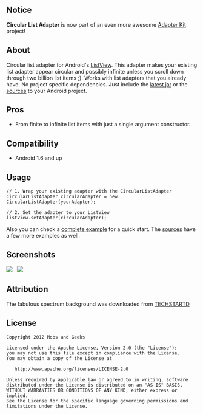 Notice
---------
**Circular List Adapter** is now part of an even more awesome [Adapter Kit] project!

About
-----

Circular list adapter for Android's [ListView][list-view-link]. This adapter makes your existing list adapter appear circular and possibly infinite unless you scroll down through two billion list items ;). Works with list adapters that you already have. No project specific dependencies. Just include the [latest jar][jar-download] or the [sources][sources-download-link] to your Android project.

Pros
----

  - From finite to infinite list items with just a single argument constructor.

Compatibility
-------------

  - Android 1.6 and up

Usage
-----

    // 1. Wrap your existing adapter with the CircularListAdapter
    CircularListAdapter circularAdapter = new CircularListAdapter(yourAdapter);
    
    // 2. Set the adapter to your ListView
    listView.setAdapter(circularAdapter);

Also you can check a [complete example][simple-example-link] for a quick start. The [sources][sources-download-link] have a few more examples as well.

Screenshots
-------------------
<img src="https://dl.dropbox.com/u/18586857/open-source/screenshots/cla-ss1.png"> &nbsp; <img src="https://dl.dropbox.com/u/18586857/open-source/screenshots/cla-ss2.png">

Attribution
-----------
The fabulous spectrum background was downloaded from [TECHSTARTD][youtube-channel-link]

License
---------------------

    Copyright 2012 Mobs and Geeks

    Licensed under the Apache License, Version 2.0 (the "License");
    you may not use this file except in compliance with the License.
    You may obtain a copy of the License at

       http://www.apache.org/licenses/LICENSE-2.0

    Unless required by applicable law or agreed to in writing, software
    distributed under the License is distributed on an "AS IS" BASIS,
    WITHOUT WARRANTIES OR CONDITIONS OF ANY KIND, either express or implied.
    See the License for the specific language governing permissions and
    limitations under the License.

  [Adapter Kit]: https://github.com/mobsandgeeks/adapter-kit
  [list-view-link]: http://developer.android.com/reference/android/widget/ListView.html
  [google-search]: https://www.google.co.in/search?ie=UTF-8&q=android+section+adapter
  [github-project]: https://github.com/ragunathjawahar/circular-list-adapter
  [sources-download-link]: https://github.com/ragunathjawahar/circular-list-adapter/zipball/master
  [jar-download]: https://github.com/ragunathjawahar/circular-list-adapter/downloads
  [simple-example-link]: https://github.com/ragunathjawahar/circular-list-adapter/blob/master/src/com/mobsandgeeks/demo/CircularSentenceActivity.java
  [youtube-channel-link]: http://www.youtube.com/watch?v=09NobleGXns
  
